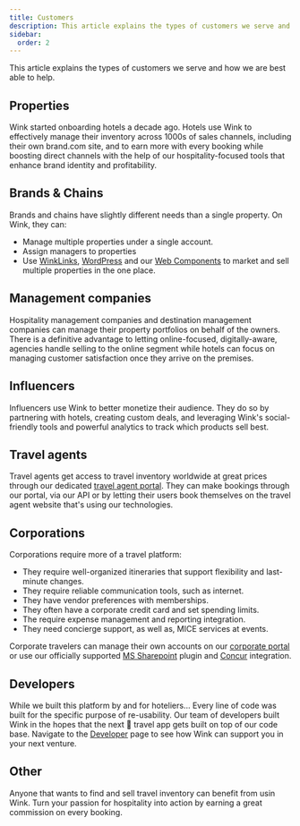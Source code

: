 ```yaml
---
title: Customers
description: This article explains the types of customers we serve and how Wink is able to help.
sidebar:
  order: 2
---
```


This article explains the types of customers we serve and how we are best able to help.

## Properties

Wink started onboarding hotels a decade ago. Hotels use Wink to effectively manage their inventory across 1000s of  sales channels, including their own brand.com site, and to earn more with every booking while boosting direct channels with the help of our hospitality-focused tools that enhance brand identity and profitability​.

## Brands & Chains

Brands and chains have slightly different needs than a single property. On Wink, they can:

- Manage multiple properties under a single account.
- Assign managers to properties
- Use [WinkLinks](/winklinks/what-is-a-link-manager), [WordPress](/developer/wordpress) and our [Web Components](/developer/web-components) to market and sell multiple properties in the one place.

## Management companies

Hospitality management companies and destination management companies can manage their property portfolios on behalf of the owners. There is a definitive advantage to letting online-focused, digitally-aware, agencies handle selling to the online segment while hotels can focus on managing customer satisfaction once they arrive on the premises.

## Influencers

Influencers use Wink to better monetize their audience. They do so by partnering with hotels, creating custom deals, and leveraging Wink's social-friendly tools and powerful analytics to track which products sell best​.

## Travel agents

Travel agents get access to travel inventory worldwide at great prices through our dedicated [travel agent portal](https://agent.wink.travel). They can make bookings through our portal, via our API or by letting their users book themselves on the travel agent website that's using our technologies. 

## Corporations

Corporations require more of a travel platform:

- They require well-organized itineraries that support flexibility and last-minute changes.
- They require reliable communication tools, such as internet.
- They have vendor preferences with memberships.
- They often have a corporate credit card and set spending limits.
- The require expense management and reporting integration.
- They need concierge support, as well as, MICE services at events.

Corporate travelers can manage their own accounts on our [corporate portal](/corporate/what-is-group) or use our officially supported [MS Sharepoint](https://www.microsoft.com/en-us/microsoft-365/sharepoint/collaboration) plugin and [Concur](https://www.concur.com/) integration.

## Developers

While we built this platform by and for hoteliers... Every line of code was built for the specific purpose of re-usability. Our team of developers built Wink in the hopes that the next 🦄 travel app gets built on top of our code base. Navigate to the [Developer](/developer/build-on-wink) page to see how Wink can support you in your next venture.

## Other

Anyone that wants to find and sell travel inventory can benefit from usin Wink. Turn your passion for hospitality into action by earning a great commission on every booking.